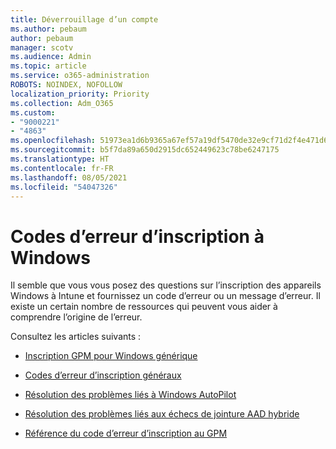 ```yaml
---
title: Déverrouillage d’un compte
ms.author: pebaum
author: pebaum
manager: scotv
ms.audience: Admin
ms.topic: article
ms.service: o365-administration
ROBOTS: NOINDEX, NOFOLLOW
localization_priority: Priority
ms.collection: Adm_O365
ms.custom:
- "9000221"
- "4863"
ms.openlocfilehash: 51973ea1d6b9365a67ef57a19df5470de32e9cf71d2f4e471d69e7fa2caa44a9
ms.sourcegitcommit: b5f7da89a650d2915dc652449623c78be6247175
ms.translationtype: HT
ms.contentlocale: fr-FR
ms.lasthandoff: 08/05/2021
ms.locfileid: "54047326"
---
```

# <a name="windows-enrolment-error-codes"></a>Codes d’erreur d’inscription à Windows

Il semble que vous vous posez des questions sur l’inscription des appareils Windows à Intune et fournissez un code d’erreur ou un message d’erreur. Il existe un certain nombre de ressources qui peuvent vous aider à comprendre l’origine de l’erreur.
 
Consultez les articles suivants :

- [Inscription GPM pour Windows générique](https://docs.microsoft.com/mem/intune/enrollment/troubleshoot-windows-enrollment-errors)

- [Codes d’erreur d’inscription généraux](https://docs.microsoft.com/mem/intune/enrollment/troubleshoot-device-enrollment-in-intune#general-enrollment-error-codes)

- [Résolution des problèmes liés à Windows AutoPilot](https://docs.microsoft.com/windows/deployment/windows-autopilot/troubleshooting)

- [Résolution des problèmes liés aux échecs de jointure AAD hybride](https://docs.microsoft.com/azure/active-directory/devices/troubleshoot-hybrid-join-windows-current)

- [Référence du code d’erreur d’inscription au GPM](https://docs.microsoft.com/windows/win32/mdmreg/mdm-registration-constants)
